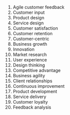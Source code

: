 1. Agile customer feedback
2. Customer input
3. Product design
4. Service design
5. Customer satisfaction
6. Customer retention
7. Customer-centric
8. Business growth
9. Innovation
10. Market research
11. User experience
12. Design thinking
13. Competitive advantage
14. Business agility
15. Client relationships
16. Continuous improvement
17. Product development
18. Service delivery
19. Customer loyalty
20. Feedback analysis
